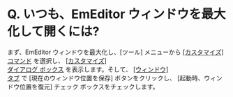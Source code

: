 # Q. いつも、EmEditor ウィンドウを最大化して開くには?

まず、EmEditor ウィンドウを最大化し、\[ツール\] メニューから
[\[カスタマイズ\] コマンド](../../cmd/tools/common_settings) を選択し、 [\[カスタマイズ\] \
ダイアログ ボックス](../../dlg/customize/index) を表示します。そして、 [\[ウィンドウ\] \
タブ](../../dlg/customize/window/index) で \[現在のウィンドウ位置を保存\]
ボタンをクリックし、 \[起動時、ウィンドウ位置を復元\]
チェック ボックスをチェックします。
